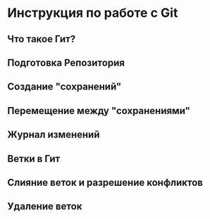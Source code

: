 # Инструкция по работе с Git

## Что такое Гит?

## Подготовка Репозитория

## Создание "сохранений"

## Перемещение между "сохранениями"

## Журнал изменений

## Ветки в Гит

## Слияние веток и разрешение конфликтов

## Удаление веток